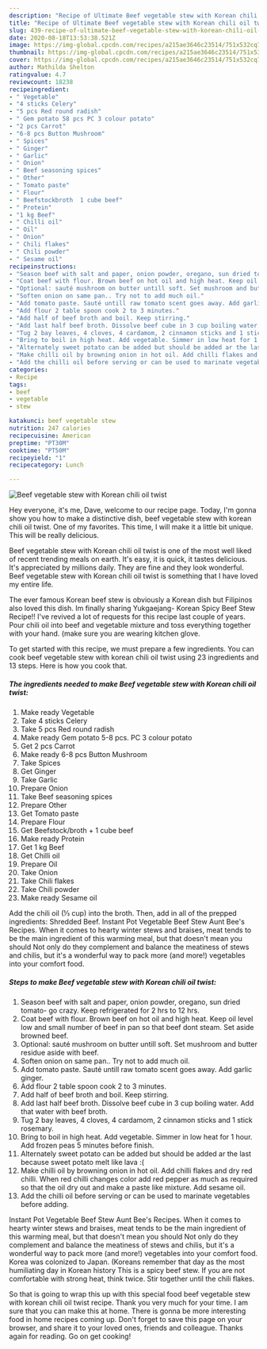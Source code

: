 ```yaml
---
description: "Recipe of Ultimate Beef vegetable stew with Korean chili oil twist"
title: "Recipe of Ultimate Beef vegetable stew with Korean chili oil twist"
slug: 439-recipe-of-ultimate-beef-vegetable-stew-with-korean-chili-oil-twist
date: 2020-08-18T13:53:38.521Z
image: https://img-global.cpcdn.com/recipes/a215ae3646c23514/751x532cq70/beef-vegetable-stew-with-korean-chili-oil-twist-recipe-main-photo.jpg
thumbnail: https://img-global.cpcdn.com/recipes/a215ae3646c23514/751x532cq70/beef-vegetable-stew-with-korean-chili-oil-twist-recipe-main-photo.jpg
cover: https://img-global.cpcdn.com/recipes/a215ae3646c23514/751x532cq70/beef-vegetable-stew-with-korean-chili-oil-twist-recipe-main-photo.jpg
author: Mathilda Shelton
ratingvalue: 4.7
reviewcount: 18238
recipeingredient:
- " Vegetable"
- "4 sticks Celery"
- "5 pcs Red round radish"
- " Gem potato 58 pcs PC 3 colour potato"
- "2 pcs Carrot"
- "6-8 pcs Button Mushroom"
- " Spices"
- " Ginger"
- " Garlic"
- " Onion"
- " Beef seasoning spices"
- " Other"
- " Tomato paste"
- " Flour"
- " Beefstockbroth  1 cube beef"
- " Protein"
- "1 kg Beef"
- " Chilli oil"
- " Oil"
- " Onion"
- " Chili flakes"
- " Chili powder"
- " Sesame oil"
recipeinstructions:
- "Season beef with salt and paper, onion powder, oregano, sun dried tomato- go crazy. Keep refrigerated for 2 hrs to 12 hrs."
- "Coat beef with flour. Brown beef on hot oil and high heat. Keep oil level low and small number of beef in pan so that beef dont steam. Set aside browned beef."
- "Optional: sauté mushroom on butter untill soft. Set mushroom and butter residue aside with beef."
- "Soften onion on same pan.. Try not to add much oil."
- "Add tomato paste. Sauté untill raw tomato scent goes away. Add garlic ginger."
- "Add flour 2 table spoon cook 2 to 3 minutes."
- "Add half of beef broth and boil. Keep stirring."
- "Add last half beef broth. Dissolve beef cube in 3 cup boiling water. Add that water with beef broth."
- "Tug 2 bay leaves, 4 cloves, 4 cardamom, 2 cinnamon sticks and 1 stick rosemary."
- "Bring to boil in high heat. Add vegetable. Simmer in low heat for 1 hour. Add frozen peas 5 minutes before finish."
- "Alternately sweet potato can be added but should be added ar the last because sweet potato melt like lava :("
- "Make chilli oil by browning onion in hot oil. Add chilli flakes and dry red chilli. When red chilli changes color add red pepper as much as required so that the oil dry out and make a paste like mixture. Add sesame oil."
- "Add the chilli oil before serving or can be used to marinate vegetables before adding."
categories:
- Recipe
tags:
- beef
- vegetable
- stew

katakunci: beef vegetable stew 
nutrition: 247 calories
recipecuisine: American
preptime: "PT30M"
cooktime: "PT50M"
recipeyield: "1"
recipecategory: Lunch

---
```



![Beef vegetable stew with Korean chili oil twist](https://img-global.cpcdn.com/recipes/a215ae3646c23514/751x532cq70/beef-vegetable-stew-with-korean-chili-oil-twist-recipe-main-photo.jpg)

Hey everyone, it's me, Dave, welcome to our recipe page. Today, I'm gonna show you how to make a distinctive dish, beef vegetable stew with korean chili oil twist. One of my favorites. This time, I will make it a little bit unique. This will be really delicious.

Beef vegetable stew with Korean chili oil twist is one of the most well liked of recent trending meals on earth. It's easy, it is quick, it tastes delicious. It's appreciated by millions daily. They are fine and they look wonderful. Beef vegetable stew with Korean chili oil twist is something that I have loved my entire life.

The ever famous Korean beef stew is obviously a Korean dish but Filipinos also loved this dish. Im finally sharing Yukgaejang- Korean Spicy Beef Stew Recipe!! I&#39;ve revived a lot of requests for this recipe last couple of years. Pour chili oil into beef and vegetable mixture and toss everything together with your hand. (make sure you are wearing kitchen glove.


To get started with this recipe, we must prepare a few ingredients. You can cook beef vegetable stew with korean chili oil twist using 23 ingredients and 13 steps. Here is how you cook that.

<!--inarticleads1-->

##### The ingredients needed to make Beef vegetable stew with Korean chili oil twist:

1. Make ready  Vegetable
1. Take 4 sticks Celery
1. Take 5 pcs Red round radish
1. Make ready  Gem potato 5-8 pcs. PC 3 colour potato
1. Get 2 pcs Carrot
1. Make ready 6-8 pcs Button Mushroom
1. Take  Spices
1. Get  Ginger
1. Take  Garlic
1. Prepare  Onion
1. Take  Beef seasoning spices
1. Prepare  Other
1. Get  Tomato paste
1. Prepare  Flour
1. Get  Beefstock/broth + 1 cube beef
1. Make ready  Protein
1. Get 1 kg Beef
1. Get  Chilli oil
1. Prepare  Oil
1. Take  Onion
1. Take  Chili flakes
1. Take  Chili powder
1. Make ready  Sesame oil


Add the chili oil (⅓ cup) into the broth. Then, add in all of the prepped ingredients: Shredded Beef. Instant Pot Vegetable Beef Stew Aunt Bee&#39;s Recipes. When it comes to hearty winter stews and braises, meat tends to be the main ingredient of this warming meal, but that doesn&#39;t mean you should Not only do they complement and balance the meatiness of stews and chilis, but it&#39;s a wonderful way to pack more (and more!) vegetables into your comfort food. 

<!--inarticleads2-->

##### Steps to make Beef vegetable stew with Korean chili oil twist:

1. Season beef with salt and paper, onion powder, oregano, sun dried tomato- go crazy. Keep refrigerated for 2 hrs to 12 hrs.
1. Coat beef with flour. Brown beef on hot oil and high heat. Keep oil level low and small number of beef in pan so that beef dont steam. Set aside browned beef.
1. Optional: sauté mushroom on butter untill soft. Set mushroom and butter residue aside with beef.
1. Soften onion on same pan.. Try not to add much oil.
1. Add tomato paste. Sauté untill raw tomato scent goes away. Add garlic ginger.
1. Add flour 2 table spoon cook 2 to 3 minutes.
1. Add half of beef broth and boil. Keep stirring.
1. Add last half beef broth. Dissolve beef cube in 3 cup boiling water. Add that water with beef broth.
1. Tug 2 bay leaves, 4 cloves, 4 cardamom, 2 cinnamon sticks and 1 stick rosemary.
1. Bring to boil in high heat. Add vegetable. Simmer in low heat for 1 hour. Add frozen peas 5 minutes before finish.
1. Alternately sweet potato can be added but should be added ar the last because sweet potato melt like lava :(
1. Make chilli oil by browning onion in hot oil. Add chilli flakes and dry red chilli. When red chilli changes color add red pepper as much as required so that the oil dry out and make a paste like mixture. Add sesame oil.
1. Add the chilli oil before serving or can be used to marinate vegetables before adding.


Instant Pot Vegetable Beef Stew Aunt Bee&#39;s Recipes. When it comes to hearty winter stews and braises, meat tends to be the main ingredient of this warming meal, but that doesn&#39;t mean you should Not only do they complement and balance the meatiness of stews and chilis, but it&#39;s a wonderful way to pack more (and more!) vegetables into your comfort food. Korea was colonized to Japan. (Koreans remember that day as the most humiliating day in Korean history This is a spicy beef stew. If you are not comfortable with strong heat, think twice. Stir together until the chili flakes. 

So that is going to wrap this up with this special food beef vegetable stew with korean chili oil twist recipe. Thank you very much for your time. I am sure that you can make this at home. There is gonna be more interesting food in home recipes coming up. Don't forget to save this page on your browser, and share it to your loved ones, friends and colleague. Thanks again for reading. Go on get cooking!
